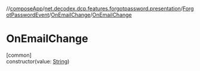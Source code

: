 //[composeApp](../../../../index.md)/[net.decodex.dcp.features.forgotpassword.presentation](../../index.md)/[ForgotPasswordEvent](../index.md)/[OnEmailChange](index.md)/[OnEmailChange](-on-email-change.md)

# OnEmailChange

[common]\
constructor(value: [String](https://kotlinlang.org/api/latest/jvm/stdlib/kotlin/-string/index.html))
